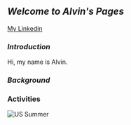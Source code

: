 ## _**Welcome to Alvin's Pages**_
[My Linkedin](https://www.linkedin.com/in/y-c-huang1995)

### _Introduction_
Hi, my name is Alvin.


### _Background_


### Activities

![US Summer](https://photos.google.com/photo/AF1QipPUkM5rZWNNmhOfSfE73f4Lpt_MiB6PnbGtPHFp)